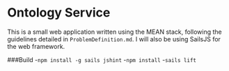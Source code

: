 Ontology Service
================

This is a small web application written using the MEAN stack, following the guidelines detailed in ```ProblemDefinition.md```. I will also be using SailsJS for the web framework.

###Build
  -```npm install -g sails jshint```
  -```npm install```
  -```sails lift```
